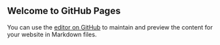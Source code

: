 ## Welcome to GitHub Pages

You can use the [editor on GitHub](https://github.com/JaxKat/JaxKat.github.io/edit/master/README.md) to maintain and preview the content for your website in Markdown files.

